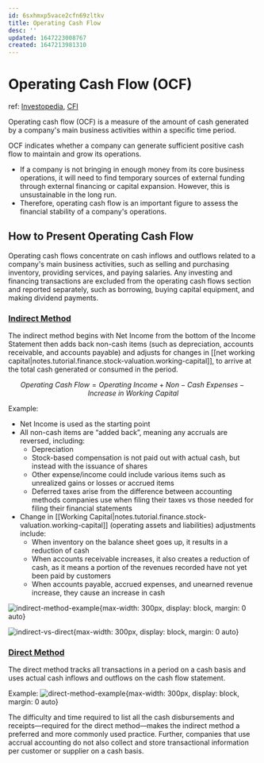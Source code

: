 ```yaml
---
id: 6sxhmxp5vace2cfn69zltkv
title: Operating Cash Flow
desc: ''
updated: 1647223008767
created: 1647213981310
---
```

# Operating Cash Flow (OCF)
ref: [Investopedia](https://www.investopedia.com/terms/o/operatingcashflow.asp), [CFI](https://corporatefinanceinstitute.com/resources/knowledge/accounting/operating-cash-flow/)

Operating cash flow (OCF) is a measure of the amount of cash generated by a company's main business activities within a specific time period.

OCF indicates whether a company can generate sufficient positive cash flow to maintain and grow its operations.
- If a company is not bringing in enough money from its core business operations, it will need to find temporary sources of external funding through external financing or capital expansion. However, this is unsustainable in the long run. 
- Therefore, operating cash flow is an important figure to assess the financial stability of a company's operations.

## How to Present Operating Cash Flow

Operating cash flows concentrate on cash inflows and outflows related to a company's main business activities, such as selling and purchasing inventory, providing services, and paying salaries. Any investing and financing transactions are excluded from the operating cash flows section and reported separately, such as borrowing, buying capital equipment, and making dividend payments.

### [Indirect Method](https://www.investopedia.com/terms/i/indirect_method.asp)

The indirect method begins with Net Income from the bottom of the Income Statement then adds back non-cash items (such as depreciation, accounts receivable, and accounts payable) and adjusts for changes in [[net working capital|notes.tutorial.finance.stock-valuation.working-capital]], to arrive at the total cash generated or consumed in the period.

$$Operating\ Cash\ Flow = Operating\ Income + Non-Cash\ Expenses - Increase\ in\ Working\ Capital$$

Example:
- Net Income is used as the starting point
- All non-cash items are “added back”, meaning any accruals are reversed, including:
  - Depreciation
  - Stock-based compensation is not paid out with actual cash, but instead with the issuance of shares
  - Other expense/income could include various items such as unrealized gains or losses or accrued items
  - Deferred taxes arise from the difference between accounting methods companies use when filing their taxes vs those needed for filing their financial statements
- Change in [[Working Capital|notes.tutorial.finance.stock-valuation.working-capital]] (operating assets and liabilities) adjustments include:
  - When inventory on the balance sheet goes up, it results in a reduction of cash
  - When accounts receivable increases, it also creates a reduction of cash, as it means a portion of the revenues recorded have not yet been paid by customers
  - When accounts payable, accrued expenses, and unearned revenue increase, they cause an increase in cash

![indirect-method-example](https://cdn.corporatefinanceinstitute.com/assets/amazon-operating-cash-flow-example-1200x1195.png){max-width: 300px, display: block, margin: 0 auto}

![indirect-vs-direct](https://dwdqz3611m4qq.cloudfront.net/wp_content/uploads/Artboard-5-2.png){max-width: 300px, display: block, margin: 0 auto}

### [Direct Method](https://www.investopedia.com/terms/d/direct_method.asp)

The direct method tracks all transactions in a period on a cash basis and uses actual cash inflows and outflows on the cash flow statement.

Example:
![direct-method-example](https://ik.imagekit.io/casa/h7b-dendron/Screenshot_2022-03-14_013247_EBLvmAMU9.jpg?ik-sdk-version=javascript-1.4.3&updatedAt=1647218031414){max-width: 300px, display: block, margin: 0 auto}

The difficulty and time required to list all the cash disbursements and receipts—required for the direct method—makes the indirect method a preferred and more commonly used practice. Further, companies that use accrual accounting do not also collect and store transactional information per customer or supplier on a cash basis.

